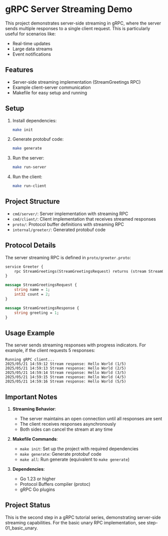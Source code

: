# gRPC Server Streaming Demo

This project demonstrates server-side streaming in gRPC, where the server sends multiple responses to a single client request. This is particularly useful for scenarios like:
- Real-time updates
- Large data streams
- Event notifications

## Features

- Server-side streaming implementation (StreamGreetings RPC)
- Example client-server communication
- Makefile for easy setup and running

## Setup

1. Install dependencies:
   ```bash
   make init
   ```

2. Generate protobuf code:
   ```bash
   make generate
   ```

3. Run the server:
   ```bash
   make run-server
   ```

4. Run the client:
   ```bash
   make run-client
   ```

## Project Structure

- `cmd/server/`: Server implementation with streaming RPC
- `cmd/client/`: Client implementation that receives streamed responses
- `proto/`: Protocol buffer definitions with streaming RPC
- `internal/greeter/`: Generated protobuf code

## Protocol Details

The server streaming RPC is defined in `proto/greeter.proto`:
```protobuf
service Greeter {
    rpc StreamGreetings(StreamGreetingsRequest) returns (stream StreamGreetingsResponse) {}
}

message StreamGreetingsRequest {
    string name = 1;
    int32 count = 2;
}

message StreamGreetingsResponse {
    string greeting = 1;
}
```

## Usage Example

The server sends streaming responses with progress indicators. For example, if the client requests 5 responses:

```
Running gRPC client...
2025/05/21 14:59:12 Stream response: Hello World (1/5)
2025/05/21 14:59:13 Stream response: Hello World (2/5)
2025/05/21 14:59:14 Stream response: Hello World (3/5)
2025/05/21 14:59:15 Stream response: Hello World (4/5)
2025/05/21 14:59:16 Stream response: Hello World (5/5)
```

## Important Notes

1. **Streaming Behavior**:
   - The server maintains an open connection until all responses are sent
   - The client receives responses asynchronously
   - Both sides can cancel the stream at any time

2. **Makefile Commands**:
   - `make init`: Set up the project with required dependencies
   - `make generate`: Generate protobuf code
   - `make all`: Run generate (equivalent to `make generate`)

3. **Dependencies**:
   - Go 1.23 or higher
   - Protocol Buffers compiler (protoc)
   - gRPC Go plugins

## Project Status

This is the second step in a gRPC tutorial series, demonstrating server-side streaming capabilities. For the basic unary RPC implementation, see step-01_basic_unary.